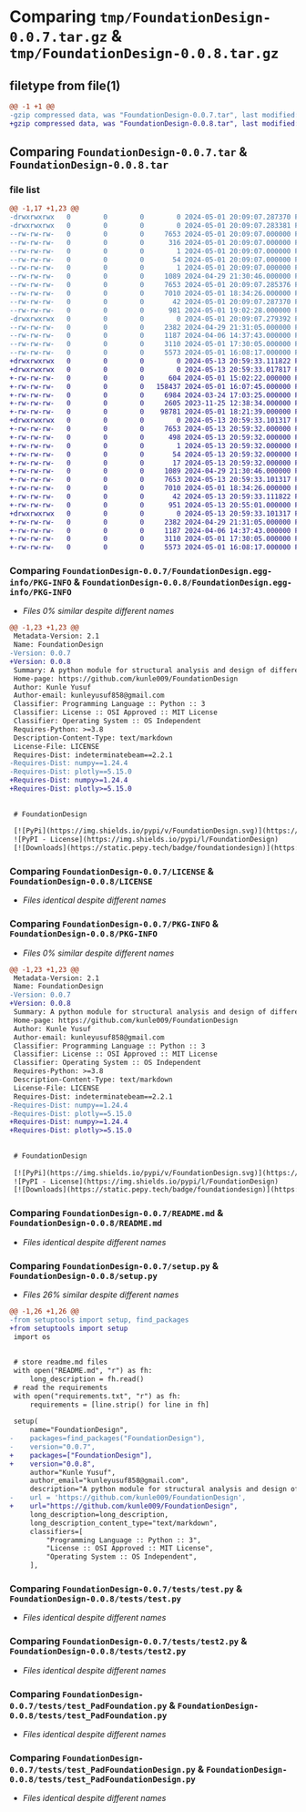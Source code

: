 # Comparing `tmp/FoundationDesign-0.0.7.tar.gz` & `tmp/FoundationDesign-0.0.8.tar.gz`

## filetype from file(1)

```diff
@@ -1 +1 @@
-gzip compressed data, was "FoundationDesign-0.0.7.tar", last modified: Wed May  1 20:09:07 2024, max compression
+gzip compressed data, was "FoundationDesign-0.0.8.tar", last modified: Mon May 13 20:59:33 2024, max compression
```

## Comparing `FoundationDesign-0.0.7.tar` & `FoundationDesign-0.0.8.tar`

### file list

```diff
@@ -1,17 +1,23 @@
-drwxrwxrwx   0        0        0        0 2024-05-01 20:09:07.287370 FoundationDesign-0.0.7/
-drwxrwxrwx   0        0        0        0 2024-05-01 20:09:07.283381 FoundationDesign-0.0.7/FoundationDesign.egg-info/
--rw-rw-rw-   0        0        0     7653 2024-05-01 20:09:07.000000 FoundationDesign-0.0.7/FoundationDesign.egg-info/PKG-INFO
--rw-rw-rw-   0        0        0      316 2024-05-01 20:09:07.000000 FoundationDesign-0.0.7/FoundationDesign.egg-info/SOURCES.txt
--rw-rw-rw-   0        0        0        1 2024-05-01 20:09:07.000000 FoundationDesign-0.0.7/FoundationDesign.egg-info/dependency_links.txt
--rw-rw-rw-   0        0        0       54 2024-05-01 20:09:07.000000 FoundationDesign-0.0.7/FoundationDesign.egg-info/requires.txt
--rw-rw-rw-   0        0        0        1 2024-05-01 20:09:07.000000 FoundationDesign-0.0.7/FoundationDesign.egg-info/top_level.txt
--rw-rw-rw-   0        0        0     1089 2024-04-29 21:30:46.000000 FoundationDesign-0.0.7/LICENSE
--rw-rw-rw-   0        0        0     7653 2024-05-01 20:09:07.285376 FoundationDesign-0.0.7/PKG-INFO
--rw-rw-rw-   0        0        0     7010 2024-05-01 18:34:26.000000 FoundationDesign-0.0.7/README.md
--rw-rw-rw-   0        0        0       42 2024-05-01 20:09:07.287370 FoundationDesign-0.0.7/setup.cfg
--rw-rw-rw-   0        0        0      981 2024-05-01 19:02:28.000000 FoundationDesign-0.0.7/setup.py
-drwxrwxrwx   0        0        0        0 2024-05-01 20:09:07.279392 FoundationDesign-0.0.7/tests/
--rw-rw-rw-   0        0        0     2382 2024-04-29 21:31:05.000000 FoundationDesign-0.0.7/tests/test.py
--rw-rw-rw-   0        0        0     1187 2024-04-06 14:37:43.000000 FoundationDesign-0.0.7/tests/test2.py
--rw-rw-rw-   0        0        0     3110 2024-05-01 17:30:05.000000 FoundationDesign-0.0.7/tests/test_PadFoundation.py
--rw-rw-rw-   0        0        0     5573 2024-05-01 16:08:17.000000 FoundationDesign-0.0.7/tests/test_PadFoundationDesign.py
+drwxrwxrwx   0        0        0        0 2024-05-13 20:59:33.111822 FoundationDesign-0.0.8/
+drwxrwxrwx   0        0        0        0 2024-05-13 20:59:33.017817 FoundationDesign-0.0.8/FoundationDesign/
+-rw-rw-rw-   0        0        0      604 2024-05-01 15:02:22.000000 FoundationDesign-0.0.8/FoundationDesign/__init__.py
+-rw-rw-rw-   0        0        0   158437 2024-05-01 16:07:45.000000 FoundationDesign-0.0.8/FoundationDesign/combinedfootingdesign.py
+-rw-rw-rw-   0        0        0     6984 2024-03-24 17:03:25.000000 FoundationDesign-0.0.8/FoundationDesign/concretedesignfunc.py
+-rw-rw-rw-   0        0        0     2605 2023-11-25 12:38:34.000000 FoundationDesign-0.0.8/FoundationDesign/datavalidation.py
+-rw-rw-rw-   0        0        0    98781 2024-05-01 18:21:39.000000 FoundationDesign-0.0.8/FoundationDesign/foundationdesign.py
+drwxrwxrwx   0        0        0        0 2024-05-13 20:59:33.101317 FoundationDesign-0.0.8/FoundationDesign.egg-info/
+-rw-rw-rw-   0        0        0     7653 2024-05-13 20:59:32.000000 FoundationDesign-0.0.8/FoundationDesign.egg-info/PKG-INFO
+-rw-rw-rw-   0        0        0      498 2024-05-13 20:59:32.000000 FoundationDesign-0.0.8/FoundationDesign.egg-info/SOURCES.txt
+-rw-rw-rw-   0        0        0        1 2024-05-13 20:59:32.000000 FoundationDesign-0.0.8/FoundationDesign.egg-info/dependency_links.txt
+-rw-rw-rw-   0        0        0       54 2024-05-13 20:59:32.000000 FoundationDesign-0.0.8/FoundationDesign.egg-info/requires.txt
+-rw-rw-rw-   0        0        0       17 2024-05-13 20:59:32.000000 FoundationDesign-0.0.8/FoundationDesign.egg-info/top_level.txt
+-rw-rw-rw-   0        0        0     1089 2024-04-29 21:30:46.000000 FoundationDesign-0.0.8/LICENSE
+-rw-rw-rw-   0        0        0     7653 2024-05-13 20:59:33.101317 FoundationDesign-0.0.8/PKG-INFO
+-rw-rw-rw-   0        0        0     7010 2024-05-01 18:34:26.000000 FoundationDesign-0.0.8/README.md
+-rw-rw-rw-   0        0        0       42 2024-05-13 20:59:33.111822 FoundationDesign-0.0.8/setup.cfg
+-rw-rw-rw-   0        0        0      951 2024-05-13 20:55:01.000000 FoundationDesign-0.0.8/setup.py
+drwxrwxrwx   0        0        0        0 2024-05-13 20:59:33.101317 FoundationDesign-0.0.8/tests/
+-rw-rw-rw-   0        0        0     2382 2024-04-29 21:31:05.000000 FoundationDesign-0.0.8/tests/test.py
+-rw-rw-rw-   0        0        0     1187 2024-04-06 14:37:43.000000 FoundationDesign-0.0.8/tests/test2.py
+-rw-rw-rw-   0        0        0     3110 2024-05-01 17:30:05.000000 FoundationDesign-0.0.8/tests/test_PadFoundation.py
+-rw-rw-rw-   0        0        0     5573 2024-05-01 16:08:17.000000 FoundationDesign-0.0.8/tests/test_PadFoundationDesign.py
```

### Comparing `FoundationDesign-0.0.7/FoundationDesign.egg-info/PKG-INFO` & `FoundationDesign-0.0.8/FoundationDesign.egg-info/PKG-INFO`

 * *Files 0% similar despite different names*

```diff
@@ -1,23 +1,23 @@
 Metadata-Version: 2.1
 Name: FoundationDesign
-Version: 0.0.7
+Version: 0.0.8
 Summary: A python module for structural analysis and design of different foundation types in accordance to the Eurocodes
 Home-page: https://github.com/kunle009/FoundationDesign
 Author: Kunle Yusuf
 Author-email: kunleyusuf858@gmail.com
 Classifier: Programming Language :: Python :: 3
 Classifier: License :: OSI Approved :: MIT License
 Classifier: Operating System :: OS Independent
 Requires-Python: >=3.8
 Description-Content-Type: text/markdown
 License-File: LICENSE
 Requires-Dist: indeterminatebeam==2.2.1
-Requires-Dist: numpy==1.24.4
-Requires-Dist: plotly==5.15.0
+Requires-Dist: numpy>=1.24.4
+Requires-Dist: plotly>=5.15.0
 
 
 # FoundationDesign
 
 [![PyPi](https://img.shields.io/pypi/v/FoundationDesign.svg)](https://pypi.org/project/FoundationDesign/)
 ![PyPI - License](https://img.shields.io/pypi/l/FoundationDesign)
 [![Downloads](https://static.pepy.tech/badge/foundationdesign)](https://pepy.tech/project/foundationdesign)
```

### Comparing `FoundationDesign-0.0.7/LICENSE` & `FoundationDesign-0.0.8/LICENSE`

 * *Files identical despite different names*

### Comparing `FoundationDesign-0.0.7/PKG-INFO` & `FoundationDesign-0.0.8/PKG-INFO`

 * *Files 0% similar despite different names*

```diff
@@ -1,23 +1,23 @@
 Metadata-Version: 2.1
 Name: FoundationDesign
-Version: 0.0.7
+Version: 0.0.8
 Summary: A python module for structural analysis and design of different foundation types in accordance to the Eurocodes
 Home-page: https://github.com/kunle009/FoundationDesign
 Author: Kunle Yusuf
 Author-email: kunleyusuf858@gmail.com
 Classifier: Programming Language :: Python :: 3
 Classifier: License :: OSI Approved :: MIT License
 Classifier: Operating System :: OS Independent
 Requires-Python: >=3.8
 Description-Content-Type: text/markdown
 License-File: LICENSE
 Requires-Dist: indeterminatebeam==2.2.1
-Requires-Dist: numpy==1.24.4
-Requires-Dist: plotly==5.15.0
+Requires-Dist: numpy>=1.24.4
+Requires-Dist: plotly>=5.15.0
 
 
 # FoundationDesign
 
 [![PyPi](https://img.shields.io/pypi/v/FoundationDesign.svg)](https://pypi.org/project/FoundationDesign/)
 ![PyPI - License](https://img.shields.io/pypi/l/FoundationDesign)
 [![Downloads](https://static.pepy.tech/badge/foundationdesign)](https://pepy.tech/project/foundationdesign)
```

### Comparing `FoundationDesign-0.0.7/README.md` & `FoundationDesign-0.0.8/README.md`

 * *Files identical despite different names*

### Comparing `FoundationDesign-0.0.7/setup.py` & `FoundationDesign-0.0.8/setup.py`

 * *Files 26% similar despite different names*

```diff
@@ -1,26 +1,26 @@
-from setuptools import setup, find_packages
+from setuptools import setup
 import os
 
 
 # store readme.md files
 with open("README.md", "r") as fh:
     long_description = fh.read()
 # read the requirements
 with open("requirements.txt", "r") as fh:
     requirements = [line.strip() for line in fh]
 
 setup(
     name="FoundationDesign",
-    packages=find_packages("FoundationDesign"),
-    version="0.0.7",
+    packages=["FoundationDesign"],
+    version="0.0.8",
     author="Kunle Yusuf",
     author_email="kunleyusuf858@gmail.com",
     description="A python module for structural analysis and design of different foundation types in accordance to the Eurocodes",
-    url = 'https://github.com/kunle009/FoundationDesign',
+    url="https://github.com/kunle009/FoundationDesign",
     long_description=long_description,
     long_description_content_type="text/markdown",
     classifiers=[
         "Programming Language :: Python :: 3",
         "License :: OSI Approved :: MIT License",
         "Operating System :: OS Independent",
     ],
```

### Comparing `FoundationDesign-0.0.7/tests/test.py` & `FoundationDesign-0.0.8/tests/test.py`

 * *Files identical despite different names*

### Comparing `FoundationDesign-0.0.7/tests/test2.py` & `FoundationDesign-0.0.8/tests/test2.py`

 * *Files identical despite different names*

### Comparing `FoundationDesign-0.0.7/tests/test_PadFoundation.py` & `FoundationDesign-0.0.8/tests/test_PadFoundation.py`

 * *Files identical despite different names*

### Comparing `FoundationDesign-0.0.7/tests/test_PadFoundationDesign.py` & `FoundationDesign-0.0.8/tests/test_PadFoundationDesign.py`

 * *Files identical despite different names*

